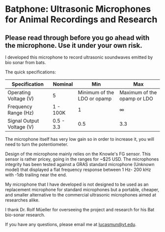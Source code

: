 # Batphone: Ultrasonic Microphones for Animal Recordings and Research

## Please read through before you go ahead with the microphone. Use it under your own risk. 

I developed this microphone to record ultrasonic soundwaves emitted by bio sonar from bats. 

The quick specifications:

| Specification             | Nominal   | Min                         | Max                         |
| ------------------------- | --------- | --------------------------- | --------------------------- |
| Operating Voltage (V)     | 5         | Minimum of the LDO or opamp | Maximum of the opamp or LDO |
| Frequency Range (Hz)      | 1 - 100K  | 1                           | ∞                           |
| Signal Output Voltage (V) | 0.5 - 3.3 | 0.5                         | 3.3                         |


The microphone itself has very low gain so in order to increase it, you will need to turn the potentiometer.

Design of the microphone mainly relies on the Knowle's FG sensor. This sensor is rather pricey, going in the ranges for ~$25 USD. The microphones integrity has been tested against a GRAS standard microphone (Unknown model) that displayed a flat frequency response between 1 Hz- 200 kHz with -1db trailing near the end. 

My microphone that I have developed is not designed to be used as an replacement microphone for standard microphones but a portable, cheaper, and smaller alternative to the commercial ultrasonic microphones aimed at researches alike.

I thank Dr. Rolf Müeller for overseeing the project and research for his Bat bio-sonar research. 

If you have any questions, please email me at lucasmun@vt.edu. 
